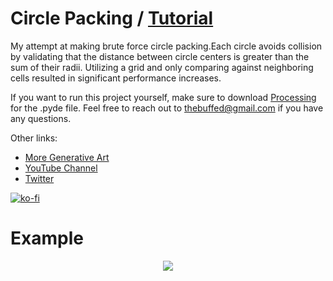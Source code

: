 # Circle Packing / [Tutorial](https://www.youtube.com/watch?v=QkJHDIwPQ9E)

My attempt at making brute force circle packing.Each circle avoids collision by validating that the distance between circle centers is greater than the sum of their radii. Utilizing a grid and only comparing against neighboring cells resulted in significant performance increases.

If you want to run this project yourself, make sure to download [Processing](processing.org) for the .pyde file. Feel free to reach out to thebuffed@gmail.com if you have any questions.

Other links:
- [More Generative Art](https://github.com/erdavids/Generative-Art)
- [YouTube Channel](https://www.youtube.com/channel/UCUrmX3SvpPerq-KAfGBrgGQ)
- [Twitter](https://twitter.com/TheBuffED)

[![ko-fi](https://www.ko-fi.com/img/githubbutton_sm.svg)](https://ko-fi.com/A0A6YGXL)

# Example

<p align="center"><img src="https://github.com/erdavids/Circle-Packing/blob/master/Examples/Gif/28.png"></p>

